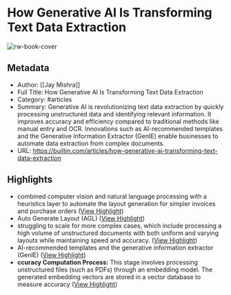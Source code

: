 # How Generative AI Is Transforming Text Data Extraction

![rw-book-cover](https://cdn.builtin.com/cdn-cgi/image/f=auto,fit=cover,w=1200,h=635,q=80/https://builtin.com/sites/www.builtin.com/files/2024-07/generative-ai-improving-text-data-extraction.png)

## Metadata
- Author: [[Jay Mishra]]
- Full Title: How Generative AI Is Transforming Text Data Extraction
- Category: #articles
- Summary: Generative AI is revolutionizing text data extraction by quickly processing unstructured data and identifying relevant information. It improves accuracy and efficiency compared to traditional methods like manual entry and OCR. Innovations such as AI-recommended templates and the Generative Information Extractor (GenIE) enable businesses to automate data extraction from complex documents.
- URL: https://builtin.com/articles/how-generative-ai-transforming-text-data-extraction

## Highlights
- combined computer vision and natural language processing with a heuristics layer to automate the layout generation for simpler invoices and purchase orders ([View Highlight](https://read.readwise.io/read/01jkf5zvb6y94v4qkvdnrx8w5p))
- Auto Generate Layout (AGL) ([View Highlight](https://read.readwise.io/read/01jkf601nztsn8vp1qxms7k3t9))
- struggling to scale for more complex cases, which include processing a high volume of unstructured documents with both uniform and varying layouts while maintaining speed and accuracy. ([View Highlight](https://read.readwise.io/read/01jkf7mc9g66he2a6mh6bhmwhw))
- AI-recommended templates and the generative information extractor (GenIE) ([View Highlight](https://read.readwise.io/read/01jkf7mwy83mj7e5nbf9fypct5))
- **ccuracy Computation Process:** This stage involves processing unstructured files (such as PDFs) through an embedding model. The generated embedding vectors are stored in a vector database to measure accuracy ([View Highlight](https://read.readwise.io/read/01jkf7qmhjfm21prw8eg2thmyh))
